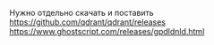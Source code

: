 Нужно отдельно скачать и поставить
https://github.com/qdrant/qdrant/releases
https://www.ghostscript.com/releases/gpdldnld.html
